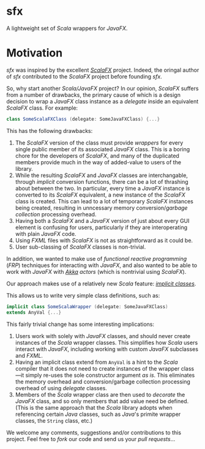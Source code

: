 # sfx

A lightweight set of _Scala_ wrappers for _JavaFX_.

# Motivation

_sfx_ was inspired by the excellent _[ScalaFX](http://www.scalafx.org/)_ project. Indeed, the oringal author of _sfx_
contributed to the _ScalaFX_ project before founding _sfx_.

So, why start another _Scala/JavaFX_ project? In our opinion, _ScalaFX_ suffers from a number of drawbacks, the primary
cause of which is a design decision to wrap a _JavaFX_ class instance as a _delegate_ inside an equivalent _ScalaFX_
class. For example:

```scala
class SomeScalaFXClass (delegate: SomeJavaFXClass) {...}
```

This has the following drawbacks:

1. The _ScalaFX_ version of the class must provide _wrappers_ for every single public member of its associated _JavaFX_
class. This is a boring chore for the developers of _ScalaFX_, and many of the duplicated members provide much in
the way of added-value to users of the library.
1. While the resulting _ScalaFX_ and _JavaFX_ classes are interchangable, through _implicit_ conversion functions, there
can be a lot of thrashing about between the two. In particular, every time a _JavaFX_ instance is converted to its
_ScalaFX_ equivalent, a new instance of the _ScalaFX_ class is created. This can lead to a lot of temporary _ScalaFX_
instances being created, resulting in unncessary memory conversion/_garbage collection_ processing overhead.
1. Having both a _ScalaFX_ and a _JavaFX_ version of just about every GUI element is confusing for users, particularly
if they are interoperating with plain _JavaFX_ code.
1. Using _FXML_ files with _ScalaFX_ is not as straightforward as it could be.
1. User sub-classing of _ScalaFX_ classes is non-trivial.

In addition, we wanted to make use of _functional reactive programming_ (_FRP_) techniques for interacting with
_JavaFX_, and also wanted to be able to work with _JavaFX_ with _[Akka](http://akka.io) actors_ (which is nontrivial
using _ScalaFX_).

Our approach makes use of a relatively new _Scala_ feature: _[implicit
classes](http://docs.scala-lang.org/overviews/core/implicit-classes.html)_.

This allows us to write very simple class definitions, such as:

```scala
implicit class SomeScalaWrapper (delegate: SomeJavaFXClass)
extends AnyVal {...}
```

This fairly trivial change has some interesting implications:

1. Users work with solely with _JavaFX_ classes, and should never create instances of the _Scala_ wrapper classes.
This simplifies how _Scala_ users interact with _JavaFX_, including working with custom _JavaFX_ subclasses and _FXML_.
1. Having an implicit class extend from `AnyVal` is a hint to the _Scala_ compiler that it does not need to create
instances of the wrapper class—it simply re-uses the sole constructor argument _as is_. This eliminates the memory
overhead and conversion/garbage collection processing overhead of using _delegate_ classes.
1. Members of the _Scala_ wrapper class are then used to _decorate_ the _JavaFX_ class, and so only members that add
value need be defined. (This is the same approach that the _Scala_ library adopts when referencing certain _Java_
classes, such as _Java_'s primite wrapper classes, the `String` class, etc.)

We welcome any comments, suggestions and/or contributions to this project. Feel free to _fork_ our code and send us
your _pull requests_...